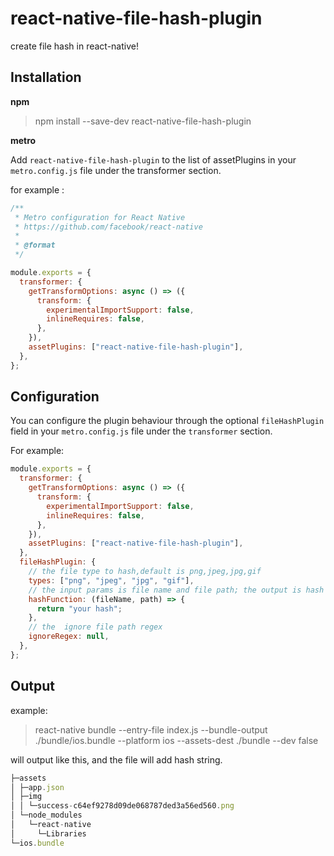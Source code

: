 # react-native-file-hash-plugin

create file hash in react-native!

## Installation

**npm**

> npm install --save-dev react-native-file-hash-plugin

**metro**

Add `react-native-file-hash-plugin` to the list of assetPlugins in your `metro.config.js` file under the transformer section.

for example :

```js
/**
 * Metro configuration for React Native
 * https://github.com/facebook/react-native
 *
 * @format
 */

module.exports = {
  transformer: {
    getTransformOptions: async () => ({
      transform: {
        experimentalImportSupport: false,
        inlineRequires: false,
      },
    }),
    assetPlugins: ["react-native-file-hash-plugin"],
  },
};
```

## Configuration

You can configure the plugin behaviour through the optional `fileHashPlugin` field in your `metro.config.js` file under the `transformer` section.

For example:

```js
module.exports = {
  transformer: {
    getTransformOptions: async () => ({
      transform: {
        experimentalImportSupport: false,
        inlineRequires: false,
      },
    }),
    assetPlugins: ["react-native-file-hash-plugin"],
  },
  fileHashPlugin: {
    // the file type to hash,default is png,jpeg,jpg,gif
    types: ["png", "jpeg", "jpg", "gif"],
    // the input params is file name and file path; the output is hash string ,default is react-native hash
    hashFunction: (fileName, path) => {
      return "your hash";
    },
    // the  ignore file path regex
    ignoreRegex: null,
  },
};
```

## Output

example:

> react-native bundle --entry-file index.js --bundle-output ./bundle/ios.bundle --platform ios --assets-dest ./bundle --dev false

will output like this, and the file will add hash string.

```js
├─assets
│ ├─app.json
│ ├─img
│ │ └─success-c64ef9278d09de068787ded3a56ed560.png
│ └─node_modules
│   └─react-native
│     └─Libraries
└─ios.bundle

```
